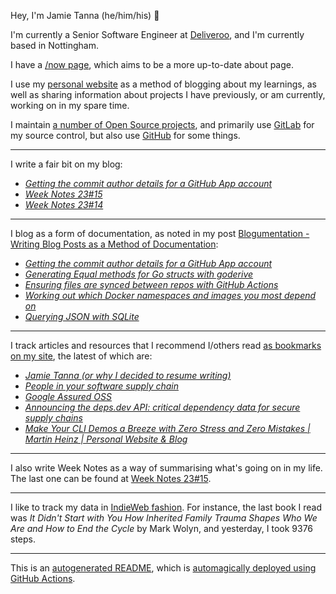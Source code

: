 Hey, I'm Jamie
Tanna (he/him/his) 👋

I'm currently a Senior Software Engineer at [Deliveroo](https://deliveroo.engineering/), and I'm currently based in Nottingham.

I have a [/now page](https://www.jvt.me/now/?utm_campaign=github-jamietanna), which aims to be a more up-to-date about page.

I use my [personal website](https://www.jvt.me/?utm_campaign=github-jamietanna) as a method of blogging about my learnings, as well as sharing information about projects I have previously, or am currently, working on in my spare time.

I maintain [a number of Open Source projects](https://www.jvt.me/open-source/?utm_campaign=github-jamietanna), and primarily use [GitLab](https://gitlab.com/jamietanna) for my source control, but also use [GitHub](https://github.com/jamietanna) for some things.

---

I write a fair bit on my blog:


- [_Getting the commit author details for a GitHub App account_](https://www.jvt.me/posts/2023/04/20/github-app-email-address/?utm_campaign=github-jamietanna)
- [_Week Notes 23#15_](https://www.jvt.me/week-notes/2023/15/?utm_campaign=github-jamietanna)
- [_Week Notes 23#14_](https://www.jvt.me/week-notes/2023/14/?utm_campaign=github-jamietanna)

---

I blog as a form of documentation, as noted in my post [Blogumentation - Writing Blog Posts as a Method of Documentation](https://www.jvt.me/posts/2017/06/25/blogumentation/?utm_campaign=github-jamietanna):


- [_Getting the commit author details for a GitHub App account_](https://www.jvt.me/posts/2023/04/20/github-app-email-address/?utm_campaign=github-jamietanna)
- [_Generating Equal methods for Go structs with goderive_](https://www.jvt.me/posts/2023/03/27/go-generate-equal-goderive/?utm_campaign=github-jamietanna)
- [_Ensuring files are synced between repos with GitHub Actions_](https://www.jvt.me/posts/2023/03/23/github-actions-sync-files/?utm_campaign=github-jamietanna)
- [_Working out which Docker namespaces and images you most depend on_](https://www.jvt.me/posts/2023/03/15/dmd-docker-usage/?utm_campaign=github-jamietanna)
- [_Querying JSON with SQLite_](https://www.jvt.me/posts/2023/03/13/sqlite-json/?utm_campaign=github-jamietanna)

---

I track articles and resources that I recommend I/others read [as bookmarks on my site](https://www.jvt.me/kind/bookmarks/?utm_campaign=github-jamietanna), the latest of which are:


- [_Jamie Tanna (or why I decided to resume writing)_](https://manuelschmidt.net/jamie-tanna/?utm_campaign=github-jamietanna)
- [_People in your software supply chain_](https://sethmlarson.dev/people-in-your-software-supply-chain?utm_campaign=github-jamietanna)
- [_Google Assured OSS_](https://sethmlarson.dev/google-assured-oss?utm_campaign=github-jamietanna)
- [_Announcing the deps.dev API: critical dependency data for secure supply chains_](https://security.googleblog.com/2023/04/announcing-depsdev-api-critical.html?utm_campaign=github-jamietanna)
- [_Make Your CLI Demos a Breeze with Zero Stress and Zero Mistakes | Martin Heinz | Personal Website & Blog_](https://martinheinz.dev/blog/94?utm_campaign=github-jamietanna)

---

I also write Week Notes as a way of summarising what's going on in my life. The last one can be found at [Week Notes 23#15](https://www.jvt.me/week-notes/2023/15/?utm_campaign=github-jamietanna).

---

I like to track my data in [IndieWeb fashion](https://indieweb.org/why). For instance, the last book I read was _It Didn't Start with You How Inherited Family Trauma Shapes Who We Are and How to End the Cycle_ by Mark Wolyn, and yesterday, I took 9376 steps.

---
This is an [autogenerated README](https://www.jvt.me/posts/2022/01/12/autogenerated-profile-readme/?utm_campaign=github-jamietanna), which is [automagically deployed using GitHub Actions](https://github.com/jamietanna/jamietanna/blob/main/.github/workflows/rebuild.yml).
